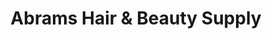 ---
title: "Abrams Hair & Beauty Supply"
url: /dallas/abrams-hair-and-beauty-supply/
shop: hairdresser supply
---